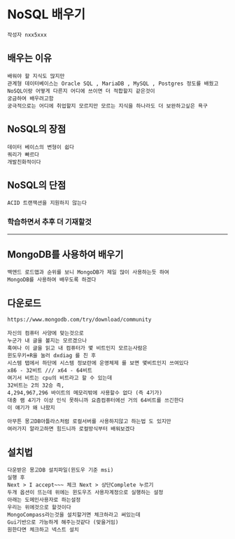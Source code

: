 # NoSQL 배우기
    작성자 nxx5xxx
## 배우는 이유
    배워야 할 지식도 많지만
    관계형 데이터베이스는 Oracle SQL , MariaDB , MySQL , Postgres 정도를 배웠고
    NoSQL이랑 어떻게 다른지 어디에 쓰이면 더 적합할지 같은것이
    궁금하여 배우려고함
    궁극적으로는 어디에 취업할지 모르지만 모르는 지식을 하나라도 더 보완하고싶은 욕구

## NoSQL의 장점
    데이터 베이스의 변형이 쉽다
    쿼리가 빠르다
    개발친화적이다
## NoSQL의 단점
    ACID 트랜잭션을 지원하지 않는다

### 학습하면서 추후 더 기재할것
---
## MongoDB를 사용하여 배우기
    백앤드 로드맵과 순위를 보니 MongoDB가 제일 많이 사용하는듯 하여 
    MongoDB를 사용하여 배우도록 하겠다
## 다운로드
    https://www.mongodb.com/try/download/community

    자신의 컴퓨터 사양에 맞는것으로
    누군가 내 글을 볼지는 모르겠으나
    혹여나 이 글을 읽고 내 컴퓨터가 몇 비트인지 모르는사람은
    윈도우키+R을 눌러 dxdiag 를 친 후
    시스템 탭에서 하단에 시스템 정보란에 운영체제 를 보면 몇비트인지 쓰여있다
    x86 - 32비트 /// x64 - 64비트
    여기서 비트는 cpu의 비트라고 할 수 있는데
    32비트는 2의 32승 즉,
    4,294,967,296 바이트의 메모리밖에 사용할수 없다 (즉 4기가)
    대충 램 4기가 이상 인식 못하니까 요즘컴퓨터에선 거의 64비트를 쓰긴한다
    이 얘기가 왜 나왔지

    아무튼 몽고DB아틀라스처럼 로컬서버를 사용하지않고 하는법 도 있지만
    여러가지 알라고하면 힘드니까 로컬방식부터 배워보겠다

## 설치법
    다운받은 몽고DB 설치파일(윈도우 기준 msi)
    실행 후
    Next > I accept~~~ 체크 Next > 상단Complete 누르기 
    두개 옵션이 뜨는데 위에는 윈도우즈 사용자계정으로 실행하는 설정
    아래는 도메인사용자로 하는설정
    우리는 위에것으로 할것이다
    MongoCompass라는것을 설치할거면 체크하라고 써있는데
    Gui기반으로 가능하게 해주는것같다 (맞을거임)
    원한다면 체크하고 넥스트 설치